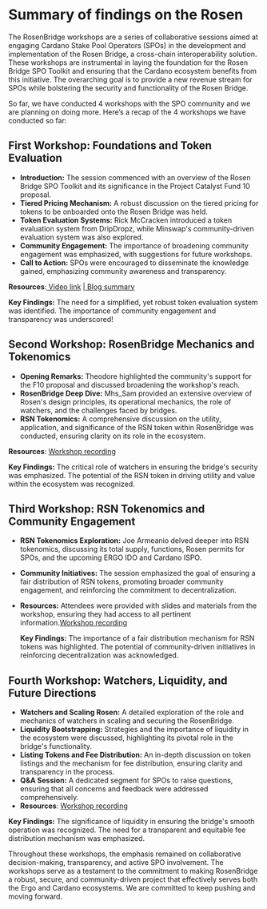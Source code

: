 # Summary of findings on the Rosen

The RosenBridge workshops are a series of collaborative sessions aimed at engaging Cardano Stake Pool Operators (SPOs) in the development and implementation of the Rosen Bridge, a cross-chain interoperability solution. These workshops are instrumental in laying the foundation for the Rosen Bridge SPO Toolkit and ensuring that the Cardano ecosystem benefits from this initiative. The overarching goal is to provide a new revenue stream for SPOs while bolstering the security and functionality of the Rosen Bridge.

So far, we have conducted 4 workshops with the SPO community and we are planning on doing more. Here’s a recap of the 4 workshops we have conducted so far:

## First Workshop: Foundations and Token Evaluation

* **Introduction:** The session commenced with an overview of the Rosen Bridge SPO Toolkit and its significance in the Project Catalyst Fund 10 proposal.
* **Tiered Pricing Mechanism:** A robust discussion on the tiered pricing for tokens to be onboarded onto the Rosen Bridge was held.
* **Token Evaluation Systems:** Rick McCracken introduced a token evaluation system from DripDropz, while Minswap's community-driven evaluation system was also explored.
* **Community Engagement:** The importance of broadening community engagement was emphasized, with suggestions for future workshops.
* **Call to Action:** SPOs were encouraged to disseminate the knowledge gained, emphasizing community awareness and transparency.

**Resources**:[ Video link](https://youtu.be/XU99UWvIvuQ) |[ Blog summary](https://medium.com/@zenGate/summary-first-workshop-on-rosen-bridge-toolkit-and-cardano-spos-b456e9ed19b3)

**Key Findings:** The need for a simplified, yet robust token evaluation system was identified. The importance of community engagement and transparency was underscored!

## Second Workshop: RosenBridge Mechanics and Tokenomics

* **Opening Remarks:** Theodore highlighted the community's support for the F10 proposal and discussed broadening the workshop's reach.
* **RosenBridge Deep Dive:** Mhs\_Sam provided an extensive overview of Rosen's design principles, its operational mechanics, the role of watchers, and the challenges faced by bridges.
* **RSN Tokenomics:** A comprehensive discussion on the utility, application, and significance of the RSN token within RosenBridge was conducted, ensuring clarity on its role in the ecosystem.

**Resources**: [Workshop recording](https://youtu.be/Y7MCpFBqlLw?feature=shared)

**Key Findings:** The critical role of watchers in ensuring the bridge's security was emphasized. The potential of the RSN token in driving utility and value within the ecosystem was recognized.

## Third Workshop: RSN Tokenomics and Community Engagement

* **RSN Tokenomics Exploration:** Joe Armeanio delved deeper into RSN tokenomics, discussing its total supply, functions, Rosen permits for SPOs, and the upcoming ERGO IDO and Cardano ISPO.
* **Community Initiatives:** The session emphasized the goal of ensuring a fair distribution of RSN tokens, promoting broader community engagement, and reinforcing the commitment to decentralization.
*   **Resources:** Attendees were provided with slides and materials from the workshop, ensuring they had access to all pertinent information.[Workshop recording](https://youtu.be/DLJ3a--bIbc)

    **Key Findings:** The importance of a fair distribution mechanism for RSN tokens was highlighted. The potential of community-driven initiatives in reinforcing decentralization was acknowledged.

## Fourth Workshop: Watchers, Liquidity, and Future Directions

* **Watchers and Scaling Rosen:** A detailed exploration of the role and mechanics of watchers in scaling and securing the RosenBridge.
* **Liquidity Bootstrapping:** Strategies and the importance of liquidity in the ecosystem were discussed, highlighting its pivotal role in the bridge's functionality.
* **Listing Tokens and Fee Distribution:** An in-depth discussion on token listings and the mechanism for fee distribution, ensuring clarity and transparency in the process.
* **Q\&A Session:** A dedicated segment for SPOs to raise questions, ensuring that all concerns and feedback were addressed comprehensively.
* **Resources**: [Workshop recording](https://youtu.be/4VzIfzHQrl4)

**Key Findings:** The significance of liquidity in ensuring the bridge's smooth operation was recognized. The need for a transparent and equitable fee distribution mechanism was emphasized.

Throughout these workshops, the emphasis remained on collaborative decision-making, transparency, and active SPO involvement. The workshops serve as a testament to the commitment to making RosenBridge a robust, secure, and community-driven project that effectively serves both the Ergo and Cardano ecosystems. We are committed to keep pushing and moving forward.
